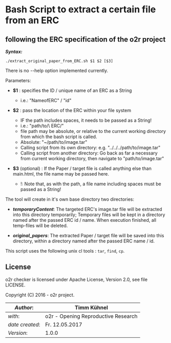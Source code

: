 # 	Bash Script to extract a certain file from an ERC    
##   following the ERC specification of the o2r project



**_Syntax:_**

`./extract_original_paper_from_ERC.sh $1 $2 [$3]`

There is no --help option implemented currently.

Parameters:

*  **$1** : specifies the ID / unique name of an ERC as a String
   * i.e.:  "NameofERC" / "id"

*  **$2** : pass the location of the ERC within your file system
   * IF the path includes spaces, it needs to be passed as a String!
   * i.e.:  "path/to/\ ERC/"
   * file path may be absolute, or relative to the current working directory from which the bash script is called.
   	* Absolute: "~/path/to/image.tar" 
	* Calling script from its own directory: e.g. "../../../path/to/image.tar"
	* Calling script from another directory: Go back as far a necessary from current working directory, then navigate to "path/to/image.tar"

*  **$3** (optional) : 	If the Paper / target file is called anything else than main.html, 
	the file name may be passed here. 
   * !: Note that, as with the path, a file name including spaces must be passed
	   as a String!



The tool will create in it's own base directory two directories:

* **_temporaryContent_**:  The targeted ERC's image.tar file will be extracted  into 
	              this directory temporarily;
	              Temporary files will be kept in a directory named after the 
	              passed ERC id / name.
 	              When execution finished, all temp-files will be deleted.

* **_original\_papers_**:   The extracted Paper / target file will be saved into this directory,
	              within a directory named after the passed ERC name / id.

This script uses the following unix cl tools : `tar`, `find`, `cp`.

## License
o2r checker is licensed under Apache License, Version 2.0, see file LICENSE.

Copyright (C) 2016 - o2r project.


|  _Author_: | Timm Kühnel |
| -----------------|-------------|
|  _with_: | o2r - Opening Reproductive Research |
| _date created_: | Fr. 12.05.2017 |
| _Version_:| 1.0.0 |

